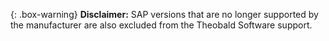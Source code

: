 
{: .box-warning}
**Disclaimer:** SAP versions that are no longer supported by the manufacturer are also excluded from the Theobald Software support.
